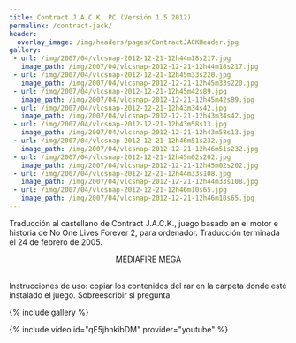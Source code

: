 ```yaml
---
title: Contract J.A.C.K. PC (Versión 1.5 2012)
permalink: /contract-jack/
header:
  overlay_image: /img/headers/pages/ContractJACKHeader.jpg
gallery:
 - url: /img/2007/04/vlcsnap-2012-12-21-12h44m18s217.jpg
   image_path: /img/2007/04/vlcsnap-2012-12-21-12h44m18s217.jpg
 - url: /img/2007/04/vlcsnap-2012-12-21-12h45m33s220.jpg
   image_path: /img/2007/04/vlcsnap-2012-12-21-12h45m33s220.jpg
 - url: /img/2007/04/vlcsnap-2012-12-21-12h45m42s89.jpg
   image_path: /img/2007/04/vlcsnap-2012-12-21-12h45m42s89.jpg
 - url: /img/2007/04/vlcsnap-2012-12-21-12h43m34s42.jpg
   image_path: /img/2007/04/vlcsnap-2012-12-21-12h43m34s42.jpg
 - url: /img/2007/04/vlcsnap-2012-12-21-12h43m58s13.jpg
   image_path: /img/2007/04/vlcsnap-2012-12-21-12h43m58s13.jpg
 - url: /img/2007/04/vlcsnap-2012-12-21-12h46m51s232.jpg
   image_path: /img/2007/04/vlcsnap-2012-12-21-12h46m51s232.jpg
 - url: /img/2007/04/vlcsnap-2012-12-21-12h45m02s202.jpg
   image_path: /img/2007/04/vlcsnap-2012-12-21-12h45m02s202.jpg
 - url: /img/2007/04/vlcsnap-2012-12-21-12h44m33s108.jpg
   image_path: /img/2007/04/vlcsnap-2012-12-21-12h44m33s108.jpg
 - url: /img/2007/04/vlcsnap-2012-12-21-12h46m10s65.jpg
   image_path: /img/2007/04/vlcsnap-2012-12-21-12h46m10s65.jpg
---
```

Traducción al castellano de Contract J.A.C.K., juego basado en el motor e historia de No One Lives Forever 2, para ordenador. Traducción terminada el 24 de febrero de 2005.

<center>
<a href="http://www.mediafire.com/download/fncxldie1cy6fo9/ContractJACK-ESv15.7z" class="btn btn--primary btn--x-large" target="_blank">MEDIAFIRE</a> <a href="https://mega.nz/#!UAFTTaRS!OAxadwYqm2dmm48yWAmxLa51hXqWc6nMLfqCVLNBNeo" class="btn btn--primary btn--x-large" target="_blank">MEGA</a>
</center><br>

Instrucciones de uso: copiar los contenidos del rar en la carpeta donde esté instalado el juego. Sobreescribir si pregunta.

{% include gallery %}

{% include video id="qE5jhnkibDM" provider="youtube" %}
